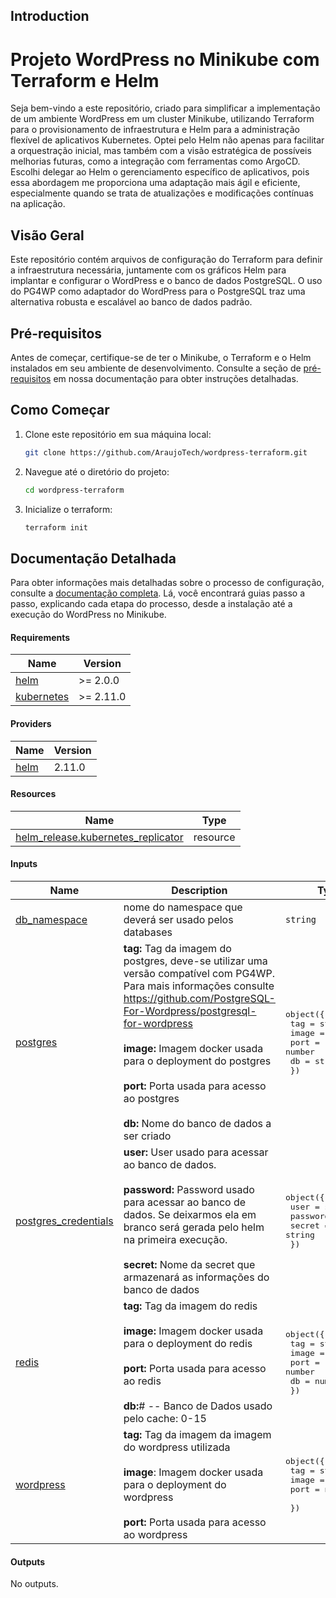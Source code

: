 ## Introduction
# Projeto WordPress no Minikube com Terraform e Helm

Seja bem-vindo a este repositório, criado para simplificar a implementação de um ambiente WordPress em um cluster Minikube, utilizando Terraform para o provisionamento de infraestrutura e Helm para a administração flexível de aplicativos Kubernetes. Optei pelo Helm não apenas para facilitar a orquestração inicial, mas também com a visão estratégica de possíveis melhorias futuras, como a integração com ferramentas como ArgoCD. Escolhi delegar ao Helm o gerenciamento específico de aplicativos, pois essa abordagem me proporciona uma adaptação mais ágil e eficiente, especialmente quando se trata de atualizações e modificações contínuas na aplicação.

## Visão Geral

Este repositório contém arquivos de configuração do Terraform para definir a infraestrutura necessária, juntamente com os gráficos Helm para implantar e configurar o WordPress e o banco de dados PostgreSQL. O uso do PG4WP como adaptador do WordPress para o PostgreSQL traz uma alternativa robusta e escalável ao banco de dados padrão.

## Pré-requisitos

Antes de começar, certifique-se de ter o Minikube, o Terraform e o Helm instalados em seu ambiente de desenvolvimento. Consulte a seção de [pré-requisitos](#) em nossa documentação para obter instruções detalhadas.

## Como Começar

1. Clone este repositório em sua máquina local:

    ```bash
    git clone https://github.com/AraujoTech/wordpress-terraform.git
    ```

2. Navegue até o diretório do projeto:

    ```bash
    cd wordpress-terraform
    ```

3. Inicialize o terraform:
   
    ```bash
    terraform init
    ```


## Documentação Detalhada

Para obter informações mais detalhadas sobre o processo de configuração, consulte a [documentação completa](docs/README.md). Lá, você encontrará guias passo a passo, explicando cada etapa do processo, desde a instalação até a execução do WordPress no Minikube.

<!-- BEGIN_AUTOMATED_TF_DOCS_BLOCK -->
#### Requirements

| Name | Version |
|------|---------|
| <a name="requirement_helm"></a> [helm](#requirement\_helm) | >= 2.0.0 |
| <a name="requirement_kubernetes"></a> [kubernetes](#requirement\_kubernetes) | >= 2.11.0 |
#### Providers

| Name | Version |
|------|---------|
| <a name="provider_helm"></a> [helm](#provider\_helm) | 2.11.0 |
#### Resources

| Name | Type |
|------|------|
| [helm_release.kubernetes_replicator](https://registry.terraform.io/providers/hashicorp/helm/latest/docs/resources/release) | resource |
#### Inputs

| Name | Description | Type | Default | Required |
|------|-------------|------|---------|:--------:|
| <a name="input_db_namespace"></a> [db\_namespace](#input\_db\_namespace) | nome do namespace que deverá ser usado pelos databases | `string` | `"databases"` | no |
| <a name="input_postgres"></a> [postgres](#input\_postgres) | **tag:** Tag da imagem do postgres, deve-se utilizar uma versão compatível com PG4WP. Para mais informações consulte https://github.com/PostgreSQL-For-Wordpress/postgresql-for-wordpress <br><br> **image:** Imagem docker usada para o deployment do postgres <br><br> **port:** Porta usada para acesso ao postgres <br><br> **db:** Nome do banco de dados a ser criado | <pre>object({<br>        tag = string<br>        image = string<br>        port = number<br>        db = string<br>    })</pre> | <pre>{<br>  "db": "wordpress",<br>  "image": "postgres",<br>  "port": 5432,<br>  "tag": "14.2"<br>}</pre> | no |
| <a name="input_postgres_credentials"></a> [postgres\_credentials](#input\_postgres\_credentials) | **user:** User usado para acessar ao banco de dados. <br><br> **password:** Password usado para acessar ao banco de dados. Se deixarmos ela em branco será gerada pelo helm na primeira execução. <br><br> **secret:** Nome da secret que armazenará as informações do banco de dados | <pre>object({<br>        user = string<br>        password = string<br>        secret = string<br>    })</pre> | <pre>{<br>  "password": "",<br>  "secret": "postgres-keys",<br>  "user": "wordpress"<br>}</pre> | no |
| <a name="input_redis"></a> [redis](#input\_redis) | **tag:** Tag da imagem do redis <br><br> **image:** Imagem docker usada para o deployment do redis <br><br> **port:** Porta usada para acesso ao redis <br><br> **db:**# -- Banco de Dados usado pelo cache: 0-15 | <pre>object({<br>        tag = string<br>        image = string<br>        port = number<br>        db = number<br>    })</pre> | <pre>{<br>  "db": 1,<br>  "image": "redis",<br>  "port": 6379,<br>  "tag": "6.2-alpine"<br>}</pre> | no |
| <a name="input_wordpress"></a> [wordpress](#input\_wordpress) | **tag:** Tag da imagem da imagem do wordpress utilizada <br><br> **image**: Imagem docker usada para o deployment do wordpress<br><br> **port:** Porta usada para acesso ao wordpress | <pre>object({<br>        tag = string<br>        image = string<br>        port = number <br>    })</pre> | <pre>{<br>  "image": "rafaelmendonca29/wordpress-postgres",<br>  "port": 80,<br>  "tag": "6.3-php8.2-apache-redis"<br>}</pre> | no |
#### Outputs

No outputs.
<!-- END_AUTOMATED_TF_DOCS_BLOCK -->